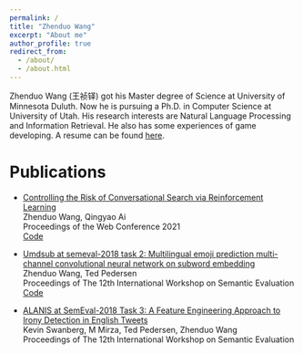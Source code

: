 ```yaml
---
permalink: /
title: "Zhenduo Wang"
excerpt: "About me"
author_profile: true
redirect_from: 
  - /about/
  - /about.html
---
```


Zhenduo Wang (王祯铎) got his Master degree of Science at University of Minnesota Duluth. Now he is pursuing a Ph.D. in Computer Science at University of Utah. His research interests are Natural Language Processing and Information Retrieval. He also has some experiences of game developing. A resume can be found [here](https://github.com/zhenduow/zhenduow.github.io/blob/master/files/Resume.pdf).

Publications
======
* [Controlling the Risk of Conversational Search via Reinforcement Learning](https://dl.acm.org/doi/abs/10.1145/3442381.3449893)\
  Zhenduo Wang, Qingyao Ai\
  Proceedings of the Web Conference 2021\
  [Code](https://github.com/zhenduow/conversationalQA)
  
* [Umdsub at semeval-2018 task 2: Multilingual emoji prediction multi-channel convolutional neural network on subword embedding](https://arxiv.org/abs/1805.10274)\
  Zhenduo Wang, Ted Pedersen\
  Proceedings of The 12th International Workshop on Semantic Evaluation\
  [Code](https://github.com/zhenduow/Semeval2018-Task2-Emoji-Prediction)
  
* [ALANIS at SemEval-2018 Task 3: A Feature Engineering Approach to Irony Detection in English Tweets](https://aclanthology.org/S18-1082.pdf)\
  Kevin Swanberg, M Mirza, Ted Pedersen, Zhenduo Wang\
  Proceedings of The 12th International Workshop on Semantic Evaluation
